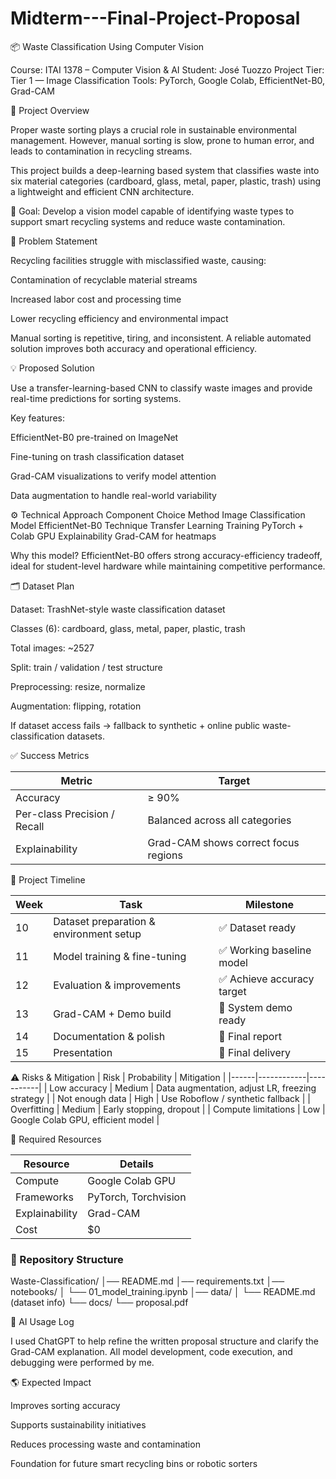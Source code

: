 # Midterm---Final-Project-Proposal
📦 Waste Classification Using Computer Vision

Course: ITAI 1378 – Computer Vision & AI
Student: José Tuozzo
Project Tier: Tier 1 — Image Classification
Tools: PyTorch, Google Colab, EfficientNet-B0, Grad-CAM

🧠 Project Overview

Proper waste sorting plays a crucial role in sustainable environmental management.
However, manual sorting is slow, prone to human error, and leads to contamination in recycling streams.

This project builds a deep-learning based system that classifies waste into six material categories (cardboard, glass, metal, paper, plastic, trash) using a lightweight and efficient CNN architecture.

🎯 Goal: Develop a vision model capable of identifying waste types to support smart recycling systems and reduce waste contamination.

🚨 Problem Statement

Recycling facilities struggle with misclassified waste, causing:

Contamination of recyclable material streams

Increased labor cost and processing time

Lower recycling efficiency and environmental impact

Manual sorting is repetitive, tiring, and inconsistent.
A reliable automated solution improves both accuracy and operational efficiency.

💡 Proposed Solution

Use a transfer-learning-based CNN to classify waste images and provide real-time predictions for sorting systems.

Key features:

EfficientNet-B0 pre-trained on ImageNet

Fine-tuning on trash classification dataset

Grad-CAM visualizations to verify model attention

Data augmentation to handle real-world variability

⚙️ Technical Approach
Component	Choice
Method	Image Classification
Model	EfficientNet-B0
Technique	Transfer Learning
Training	PyTorch + Colab GPU
Explainability	Grad-CAM for heatmaps

Why this model?
EfficientNet-B0 offers strong accuracy-efficiency tradeoff, ideal for student-level hardware while maintaining competitive performance.

🗂 Dataset Plan

Dataset: TrashNet-style waste classification dataset

Classes (6): cardboard, glass, metal, paper, plastic, trash

Total images: ~2527

Split: train / validation / test structure

Preprocessing: resize, normalize

Augmentation: flipping, rotation

If dataset access fails → fallback to synthetic + online public waste-classification datasets.

✅ Success Metrics

| Metric | Target |
|--------|--------|
| Accuracy | ≥ 90% |
| Per-class Precision / Recall | Balanced across all categories |
| Explainability | Grad-CAM shows correct focus regions |

📅 Project Timeline

| Week | Task | Milestone |
|------|------|----------|
| 10 | Dataset preparation & environment setup | ✅ Dataset ready |
| 11 | Model training & fine-tuning | ✅ Working baseline model |
| 12 | Evaluation & improvements | ✅ Achieve accuracy target |
| 13 | Grad-CAM + Demo build | 🎥 System demo ready |
| 14 | Documentation & polish | 📝 Final report |
| 15 | Presentation | 🎯 Final delivery |

⚠️ Risks & Mitigation
| Risk | Probability | Mitigation |
|------|------------|-----------|
| Low accuracy | Medium | Data augmentation, adjust LR, freezing strategy |
| Not enough data | High | Use Roboflow / synthetic fallback |
| Overfitting | Medium | Early stopping, dropout |
| Compute limitations | Low | Google Colab GPU, efficient model |


🧰 Required Resources

| Resource | Details |
|---------|--------|
| Compute | Google Colab GPU |
| Frameworks | PyTorch, Torchvision |
| Explainability | Grad-CAM |
| Cost | $0 |


### 📂 Repository Structure
Waste-Classification/
│── README.md
│── requirements.txt
│── notebooks/
│   └── 01_model_training.ipynb
│── data/
│   └── README.md   (dataset info)
└── docs/
    └── proposal.pdf


🤖 AI Usage Log

I used ChatGPT to help refine the written proposal structure and clarify the Grad-CAM explanation.
All model development, code execution, and debugging were performed by me.

🌎 Expected Impact

Improves sorting accuracy

Supports sustainability initiatives

Reduces processing waste and contamination

Foundation for future smart recycling bins or robotic sorters
